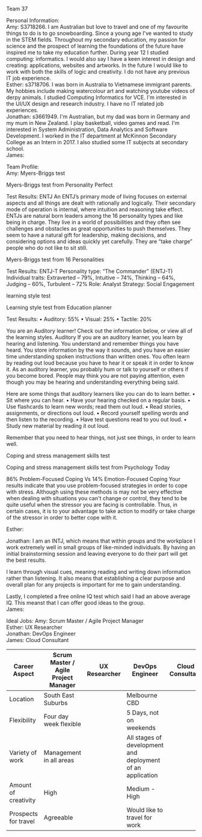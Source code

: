 Team 37

Personal Information: <br/>
Amy: S3718266. I am Australian but love to travel and one of my favourite things to do is to go snowboarding. Since a young age I've wanted to study in the STEM fields. Throughout my secondary education, my passion for science and the prospect of learning the foundations of the future have inspired me to take my education further. During year 12 I studied computing: informatics. I would also say I have a keen interest in design and creating: applications, websites and artworks. In the future I would like to work with both the skills of logic and creativity. I do not have any previous IT job experience. <br/>
Esther: s3718706. I was born in Australia to Vietnamese immigrant parents. My hobbies include making watercolour art and watching youtube videos of derpy animals. I studied Computing Informatics for VCE. I'm interested in the UI/UX design and research industry. I have no IT related job experiences.<br/>
Jonathan: s3661949. I'm Australian, but my dad was born in Germany and my mum in New Zealand. I play basketball, video games
and read. I'm interested in System Administration, Data Analytics and Software Development. I worked in the IT department at
McKinnon Secondary College as an Intern in 2017. I also studied some IT subjects at secondary school. <br/>
James:  <br/>

Team Profile: <br/>
Amy: Myers-Briggs test

Myers-Briggs test from Personality Perfect

Test Results:
ENTJ
An ENTJ’s primary mode of living focuses on external aspects and all things are dealt with rationally and logically. Their secondary mode of operation is internal, where intuition and reasoning take effect. ENTJs are natural born leaders among the 16 personality types and like being in charge. They live in a world of possibilities and they often see challenges and obstacles as great opportunities to push themselves. They seem to have a natural gift for leadership, making decisions, and considering options and ideas quickly yet carefully. They are “take charge” people who do not like to sit still.

Myers-Briggs test from 16 Personalities

Test Results:
ENTJ-T
Personality type: “The Commander” (ENTJ-T)
Individual traits: Extraverted – 79%, Intuitive – 74%, Thinking – 64%, Judging – 60%, Turbulent – 72%
Role: Analyst
Strategy: Social Engagement



learning style test

Learning style test from Education planner

Test Results:
• Auditory: 55%
• Visual: 25%
• Tactile: 20%

You are an Auditory learner! Check out the information below, or view all of the learning styles. Auditory
If you are an auditory learner, you learn by hearing and listening. You understand and remember things you have heard. You store information by the way it sounds, and you have an easier time understanding spoken instructions than written ones. You often learn by reading out loud because you have to hear it or speak it in order to know it.
As an auditory learner, you probably hum or talk to yourself or others if you become bored. People may think you are not paying attention, even though you may be hearing and understanding everything being said.

Here are some things that auditory learners like you can do to learn better.
• Sit where you can hear.
• Have your hearing checked on a regular basis.
• Use flashcards to learn new words; read them out loud.
• Read stories, assignments, or directions out loud.
• Record yourself spelling words and then listen to the recording.
• Have test questions read to you out loud.
• Study new material by reading it out loud.

Remember that you need to hear things, not just see things, in order to learn well.



Coping and stress management skills test

Coping and stress management skills test from	Psychology Today

86% Problem-Focused Coping Vs 14% Emotion-Focused Coping
Your results indicate that you use problem-focused strategies in order to cope with stress. Although using these methods is may not be very effective when dealing with situations you can't change or control, they tend to be quite useful when the stressor you are facing is controllable. Thus, in certain cases, it is to your advantage to take action to modify or take charge of the stressor in order to better cope with it. <br/>


Esther: <br/>

Jonathan: I am an INTJ, which means that within groups and the workplace I work extremely well in small groups of like-minded individuals. By having an initial brainstorming session and leaving everyone to do their part will get the best results. <br/>

I learn through visual cues, meaning reading and writing down information rather than listening. It also means that establishing a clear purpose and overall plan for any projects is important for me to gain understanding.

Lastly, I completed a free online IQ test which said I had an above average IQ. This meanst that I can offer good ideas to the group.</br>
James:  <br/>

Ideal Jobs:
Amy: Scrum Master / Agile Project Manager <br/>
Esther: UX Researcher<br/>
Jonathan: DevOps Engineer <br/>
James: Cloud Consultant <br/>

| Career Aspect | Scrum Master / Agile Project Manager | UX Researcher | DevOps Engineer | Cloud Consultant |
| --- | --- | --- | --- | --- |
| Location | South East Suburbs | | Melbourne CBD | |
| Flexibility | Four day week flexible | | 5 Days, not on weekends | |
| Variety of work | Management in all areas | | All stages of development and deployment of an application | |
| Amount of creativity | High | | Medium - High | |
| Prospects for travel | Agreeable | | Would like to travel for work | |

